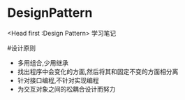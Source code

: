 # DesignPattern
&lt;Head first :Design Pattern> 学习笔记

#设计原则
- 多用组合,少用继承
- 找出程序中会变化的方面,然后将其和固定不变的方面相分离
- 针对接口编程,不针对实现编程
- 为交互对象之间的松耦合设计而努力

